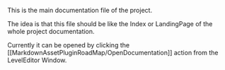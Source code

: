 This is the main documentation file of the project. 

The idea is that this file should be like the Index or LandingPage of the whole project documentation.

Currently it can be opened by clicking the [[MarkdownAssetPluginRoadMap/OpenDocumentation]] action from the LevelEditor Window.
